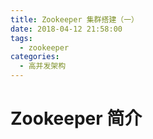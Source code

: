 ```yaml
---
title: Zookeeper 集群搭建（一）
date: 2018-04-12 21:58:00
tags:
  - zookeeper
categories:
  - 高并发架构
---
```


# Zookeeper 简介

